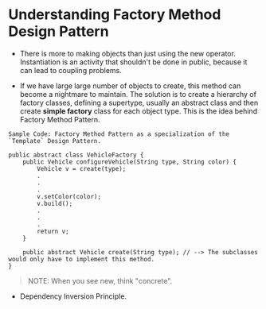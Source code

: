 # Understanding Factory Method Design Pattern

- There is more to making objects than just using the new operator. Instantiation is an activity that shouldn't be done in public, because it can lead to coupling problems.

- If we have large large number of objects to create, this method can become a nightmare to maintain. The solution is to create a hierarchy of factory classes, defining a supertype, usually an abstract class and then create **simple factory** class for each object type. This is the idea behind Factory Method Pattern.

```
Sample Code: Factory Method Pattern as a specialization of the `Template` Design Pattern.

public abstract class VehicleFactory {
    public Vehicle configureVehicle(String type, String color) {
        Vehicle v = create(type);
        .
        .
        .
        v.setColor(color);
        v.build();
        .
        .
        .
        return v;
    }

    public abstract Vehicle create(String type); // --> The subclasses would only have to implement this method.
}

```

> NOTE: When you see new, think "concrete".

- Dependency Inversion Principle.
